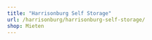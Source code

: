 ```yaml
---
title: "Harrisonburg Self Storage"
url: /harrisonburg/harrisonburg-self-storage/
shop: Mieten
---
```

